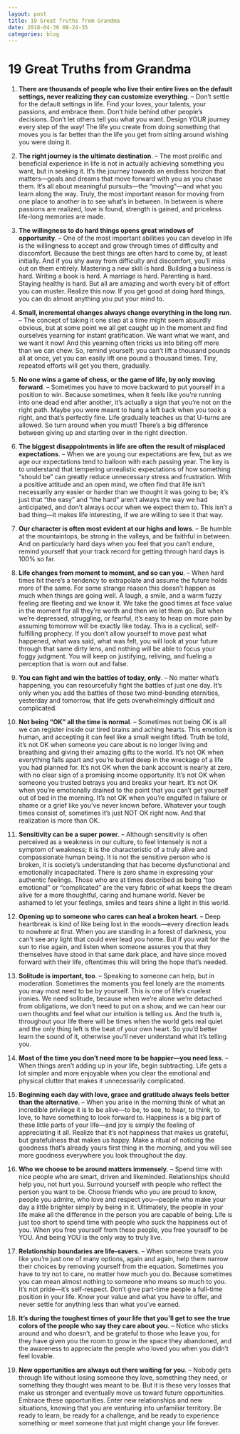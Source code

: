 ```yaml
---
layout: post
title: 19 Great Truths from Grandma
date: 2018-04-30 08-24-35
categories: blog
---
```


# 19 Great Truths from Grandma

1. **There are thousands of people who live their entire lives on the default settings, never realizing they can customize everything**. – Don’t settle for the default settings in life.  Find your loves, your talents, your passions, and embrace them.  Don’t hide behind other people’s decisions.  Don’t let others tell you what you want.  Design YOUR journey every step of the way!  The life you create from doing something that moves you is far better than the life you get from sitting around wishing you were doing it.

2. **The right journey is the ultimate destination**. – The most prolific and beneficial experience in life is not in actually achieving something you want, but in seeking it.  It’s the journey towards an endless horizon that matters—goals and dreams that move forward with you as you chase them.  It’s all about meaningful pursuits—the “moving”—and what you learn along the way.  Truly, the most important reason for moving from one place to another is to see what’s in between.  In between is where passions are realized, love is found, strength is gained, and priceless life-long memories are made.

3. **The willingness to do hard things opens great windows of opportunity**. – One of the most important abilities you can develop in life is the willingness to accept and grow through times of difficulty and discomfort.  Because the best things are often hard to come by, at least initially.  And if you shy away from difficulty and discomfort, you’ll miss out on them entirely.  Mastering a new skill is hard.  Building a business is hard.  Writing a book is hard.  A marriage is hard.  Parenting is hard.  Staying healthy is hard.  But all are amazing and worth every bit of effort you can muster.  Realize this now.  If you get good at doing hard things, you can do almost anything you put your mind to.

4. **Small, incremental changes always change everything in the long run**. – The concept of taking it one step at a time might seem absurdly obvious, but at some point we all get caught up in the moment and find ourselves yearning for instant gratification.  We want what we want, and we want it now!  And this yearning often tricks us into biting off more than we can chew.  So, remind yourself: you can’t lift a thousand pounds all at once, yet you can easily lift one pound a thousand times.  Tiny, repeated efforts will get you there, gradually.

5. **No one wins a game of chess, or the game of life, by only moving forward**. – Sometimes you have to move backward to put yourself in a position to win.  Because sometimes, when it feels like you’re running into one dead end after another, it’s actually a sign that you’re not on the right path.  Maybe you were meant to hang a left back when you took a right, and that’s perfectly fine.  Life gradually teaches us that U-turns are allowed.  So turn around when you must!  There’s a big difference between giving up and starting over in the right direction.

6. **The biggest disappointments in life are often the result of misplaced expectations**. – When we are young our expectations are few, but as we age our expectations tend to balloon with each passing year.  The key is to understand that tempering unrealistic expectations of how something “should be” can greatly reduce unnecessary stress and frustration.  With a positive attitude and an open mind, we often find that life isn’t necessarily any easier or harder than we thought it was going to be; it’s just that “the easy” and “the hard” aren’t always the way we had anticipated, and don’t always occur when we expect them to.  This isn’t a bad thing—it makes life interesting, if we are willing to see it that way.

7. **Our character is often most evident at our highs and lows**. – Be humble at the mountaintops, be strong in the valleys, and be faithful in between.  And on particularly hard days when you feel that you can’t endure, remind yourself that your track record for getting through hard days is 100% so far.

8. **Life changes from moment to moment, and so can you**. – When hard times hit there’s a tendency to extrapolate and assume the future holds more of the same.  For some strange reason this doesn’t happen as much when things are going well.  A laugh, a smile, and a warm fuzzy feeling are fleeting and we know it.  We take the good times at face value in the moment for all they’re worth and then we let them go.  But when we’re depressed, struggling, or fearful, it’s easy to heap on more pain by assuming tomorrow will be exactly like today.  This is a cyclical, self-fulfilling prophecy.  If you don’t allow yourself to move past what happened, what was said, what was felt, you will look at your future through that same dirty lens, and nothing will be able to focus your foggy judgment.  You will keep on justifying, reliving, and fueling a perception that is worn out and false.

9. **You can fight and win the battles of today, only**. – No matter what’s happening, you can resourcefully fight the battles of just one day.  It’s only when you add the battles of those two mind-bending eternities, yesterday and tomorrow, that life gets overwhelmingly difficult and complicated.

10. **Not being “OK” all the time is normal**. – Sometimes not being OK is all we can register inside our tired brains and aching hearts.  This emotion is human, and accepting it can feel like a small weight lifted.  Truth be told, it’s not OK when someone you care about is no longer living and breathing and giving their amazing gifts to the world.  It’s not OK when everything falls apart and you’re buried deep in the wreckage of a life you had planned for.  It’s not OK when the bank account is nearly at zero, with no clear sign of a promising income opportunity.  It’s not OK when someone you trusted betrays you and breaks your heart.  It’s not OK when you’re emotionally drained to the point that you can’t get yourself out of bed in the morning.  It’s not OK when you’re engulfed in failure or shame or a grief like you’ve never known before.  Whatever your tough times consist of, sometimes it’s just NOT OK right now.  And that realization is more than OK.

11. **Sensitivity can be a super power**. – Although sensitivity is often perceived as a weakness in our culture, to feel intensely is not a symptom of weakness; it is the characteristic of a truly alive and compassionate human being.  It is not the sensitive person who is broken, it is society’s understanding that has become dysfunctional and emotionally incapacitated.  There is zero shame in expressing your authentic feelings.  Those who are at times described as being “too emotional” or “complicated” are the very fabric of what keeps the dream alive for a more thoughtful, caring and humane world.  Never be ashamed to let your feelings, smiles and tears shine a light in this world.

12. **Opening up to someone who cares can heal a broken heart**. – Deep heartbreak is kind of like being lost in the woods—every direction leads to nowhere at first.  When you are standing in a forest of darkness, you can’t see any light that could ever lead you home.  But if you wait for the sun to rise again, and listen when someone assures you that they themselves have stood in that same dark place, and have since moved forward with their life, oftentimes this will bring the hope that’s needed.

13. **Solitude is important, too**. – Speaking to someone can help, but in moderation.  Sometimes the moments you feel lonely are the moments you may most need to be by yourself.  This is one of life’s cruelest ironies.  We need solitude, because when we’re alone we’re detached from obligations, we don’t need to put on a show, and we can hear our own thoughts and feel what our intuition is telling us.  And the truth is, throughout your life there will be times when the world gets real quiet and the only thing left is the beat of your own heart.  So you’d better learn the sound of it, otherwise you’ll never understand what it’s telling you.

14. **Most of the time you don’t need more to be happier—you need less**. – When things aren’t adding up in your life, begin subtracting.  Life gets a lot simpler and more enjoyable when you clear the emotional and physical clutter that makes it unnecessarily complicated.

15. **Beginning each day with love, grace and gratitude always feels better than the alternative**. – When you arise in the morning think of what an incredible privilege it is to be alive—to be, to see, to hear, to think, to love, to have something to look forward to.  Happiness is a big part of these little parts of your life—and joy is simply the feeling of appreciating it all.  Realize that it’s not happiness that makes us grateful, but gratefulness that makes us happy.  Make a ritual of noticing the goodness that’s already yours first thing in the morning, and you will see more goodness everywhere you look throughout the day.

16. **Who we choose to be around matters immensely**. – Spend time with nice people who are smart, driven and likeminded.  Relationships should help you, not hurt you.  Surround yourself with people who reflect the person you want to be.  Choose friends who you are proud to know, people you admire, who love and respect you—people who make your day a little brighter simply by being in it.  Ultimately, the people in your life make all the difference in the person you are capable of being.  Life is just too short to spend time with people who suck the happiness out of you.  When you free yourself from these people, you free yourself to be YOU.  And being YOU is the only way to truly live.

17. **Relationship boundaries are life-savers**. – When someone treats you like you’re just one of many options, again and again, help them narrow their choices by removing yourself from the equation.  Sometimes you have to try not to care, no matter how much you do.  Because sometimes you can mean almost nothing to someone who means so much to you.  It’s not pride—it’s self-respect.  Don’t give part-time people a full-time position in your life.  Know your value and what you have to offer, and never settle for anything less than what you’ve earned.

18. **It’s during the toughest times of your life that you’ll get to see the true colors of the people who say they care about you**. – Notice who sticks around and who doesn’t, and be grateful to those who leave you, for they have given you the room to grow in the space they abandoned, and the awareness to appreciate the people who loved you when you didn’t feel lovable.

19. **New opportunities are always out there waiting for you**. – Nobody gets through life without losing someone they love, something they need, or something they thought was meant to be.  But it is these very losses that make us stronger and eventually move us toward future opportunities.  Embrace these opportunities.  Enter new relationships and new situations, knowing that you are venturing into unfamiliar territory.  Be ready to learn, be ready for a challenge, and be ready to experience something or meet someone that just might change your life forever.
